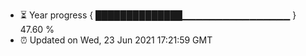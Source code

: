 - ⏳ Year progress { ██████████████▁▁▁▁▁▁▁▁▁▁▁▁▁▁▁▁ } 47.60 %
- ⏰ Updated on Wed, 23 Jun 2021 17:21:59 GMT

